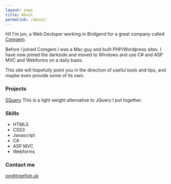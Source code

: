 ```yaml
---
layout: page
title: About
permalink: /about/
---
```


Hi! I'm jon, a Web Devloper working in Bridgend for a great company called [Comgem](comgem.com). 

Before I joined Comgem I was a Mac guy and built PHP/Wordpress sites. I have now joined the darkside and moved to Windows and use C# and ASP MVC and Webforms on a daily basis.

This site will hopefully point you in the direction of useful tools and tips, and maybe even provide some of its own.

### Projects

[SQuery](http://treefishuk.github.io/SQuery)
This is a light weight alternative to JQuery I put together.

### Skills

* HTML5
* CSS3
* Javascript
* C#
* ASP MVC
* Webforms

### Contact me

[jon@treefish.uk](mailto:jon@treefish.uk)